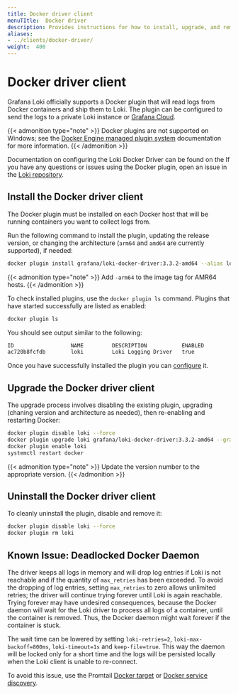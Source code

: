 ```yaml
---
title: Docker driver client
menuTItle:  Docker driver
description: Provides instructions for how to install, upgrade, and remove the Docker driver client, used to send logs to Loki.
aliases: 
- ../clients/docker-driver/
weight:  400
---
```

# Docker driver client

Grafana Loki officially supports a Docker plugin that will read logs from Docker
containers and ship them to Loki. The plugin can be configured to send the logs
to a private Loki instance or [Grafana Cloud](/oss/loki).

{{< admonition type="note" >}}
Docker plugins are not supported on Windows; see the [Docker Engine managed plugin system](https://docs.docker.com/engine/extend) documentation for more information.
{{< /admonition >}}

Documentation on configuring the Loki Docker Driver can be found on the
If you have any questions or issues using the Docker plugin, open an issue in
the [Loki repository](https://github.com/grafana/loki/issues).

## Install the Docker driver client

The Docker plugin must be installed on each Docker host that will be running containers you want to collect logs from.

Run the following command to install the plugin, updating the release version, or changing the architecture (`arm64` and `amd64` are currently supported), if needed:

```bash
docker plugin install grafana/loki-docker-driver:3.3.2-amd64 --alias loki --grant-all-permissions
```

{{< admonition type="note" >}}
Add `-arm64` to the image tag for AMR64 hosts.
{{< /admonition >}}

To check installed plugins, use the `docker plugin ls` command.
Plugins that have started successfully are listed as enabled:

```bash
docker plugin ls
```

You should see output similar to the following:

```bash
ID                  NAME         DESCRIPTION           ENABLED
ac720b8fcfdb        loki         Loki Logging Driver   true
```

Once you have successfully installed the plugin you can [configure](https://grafana.com/docs/loki/<LOKI_VERSION/configure/) it.

## Upgrade the Docker driver client

The upgrade process involves disabling the existing plugin, upgrading (chaning version and architecture as needed), then
re-enabling and restarting Docker:

```bash
docker plugin disable loki --force
docker plugin upgrade loki grafana/loki-docker-driver:3.3.2-amd64 --grant-all-permissions
docker plugin enable loki
systemctl restart docker
```

{{< admonition type="note" >}}
Update the version number to the appropriate version.
{{< /admonition >}}

## Uninstall the Docker driver client

To cleanly uninstall the plugin, disable and remove it:

```bash
docker plugin disable loki --force
docker plugin rm loki
```

## Known Issue: Deadlocked Docker Daemon

The driver keeps all logs in memory and will drop log entries if Loki is not reachable and if the quantity of `max_retries` has been exceeded. To avoid the dropping of log entries, setting `max_retries` to zero allows unlimited retries; the driver will continue trying forever until Loki is again reachable. Trying forever may have undesired consequences, because the Docker daemon will wait for the Loki driver to process all logs of a container, until the container is removed. Thus, the Docker daemon might wait forever if the container is stuck.

The wait time can be lowered by setting `loki-retries=2`, `loki-max-backoff=800ms`, `loki-timeout=1s` and `keep-file=true`. This way the daemon will be locked only for a short time and the logs will be persisted locally when the Loki client is unable to re-connect.

To avoid this issue, use the Promtail [Docker target](https://grafana.com/docs/loki/<LOKI_VERSION>/send-data/promtail/configuration/#docker) or [Docker service discovery](https://grafana.com/docs/loki/<LOKI_VERSION>/send-data/promtail/configuration/#docker_sd_configs).
